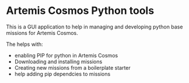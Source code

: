 # Artemis Cosmos Python tools

This is a GUI application to help in managing and developing python base missions for Artemis Cosmos.

The helps with:

- enabling PIP for python in Artemis Cosmos
- Downloading and installing missions 
- Creating new missions from a boilerplate starter
- help adding pip dependcies to missions

